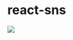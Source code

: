 # react-sns
<img src="https://img.shields.io/badge/Node.js-v16.13.2-339933?style=plastic&logo=Node.js">
